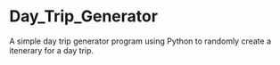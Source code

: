 # Day_Trip_Generator
A simple day trip generator program using Python to randomly create a itenerary for a day trip.
